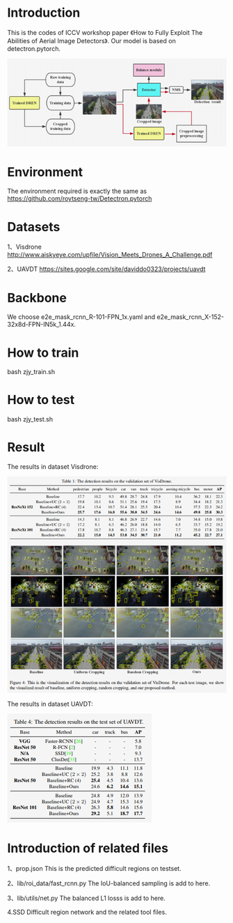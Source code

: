 
# Introduction
This is the codes of ICCV workshop paper 《How to Fully Exploit The Abilities of Aerial Image Detectors》.
Our model is based on detectron.pytorch.

![image](https://github.com/zhangjunyi1225054736/ACDT/blob/master/Selection_294.png)


# Environment
The environment required is exactly the same as https://github.com/roytseng-tw/Detectron.pytorch
# Datasets

1、Visdrone http://www.aiskyeye.com/upfile/Vision_Meets_Drones_A_Challenge.pdf

2、UAVDT https://sites.google.com/site/daviddo0323/projects/uavdt

# Backbone
We choose e2e_mask_rcnn_R-101-FPN_1x.yaml and e2e_mask_rcnn_X-152-32x8d-FPN-IN5k_1.44x.

# How to train
bash zjy_train.sh

# How to test
bash zjy_test.sh

# Result

The results in dataset Visdrone:

![image](https://github.com/zhangjunyi1225054736/ACDT/blob/master/Selection_292.png)

The results in dataset UAVDT:

![image](https://github.com/zhangjunyi1225054736/ACDT/blob/master/Selection_293.png)

# Introduction of related files

1、prop.json
This is the predicted difficult regions on testset.

2、lib/roi_data/fast_rcnn.py 
The IoU-balanced sampling is add to here.

3、lib/utils/net.py
The balanced L1 losss is add to here.

4.SSD
Difficult region network and the related tool files.
